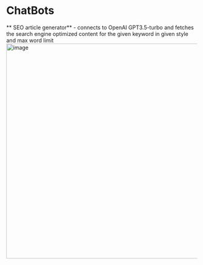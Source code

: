 # ChatBots
** SEO article generator** - connects to OpenAI GPT3.5-turbo and fetches the search engine optimized content for the given keyword in given style and max word limit <br>
<img width="566" alt="image" src="https://github.com/Sachin-Bharadwaj/ChatBots/assets/26499326/0789cc47-d0fa-4fa0-93d7-5e91bb7257ca">
